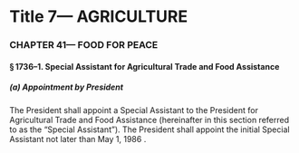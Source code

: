 
# Title 7— AGRICULTURE
### CHAPTER 41— FOOD FOR PEACE
#### § 1736–1. Special Assistant for Agricultural Trade and Food Assistance
##### (a) Appointment by President

The President shall appoint a Special Assistant to the President for Agricultural Trade and Food Assistance (hereinafter in this section referred to as the “Special Assistant”). The President shall appoint the initial Special Assistant not later than May 1, 1986 .
